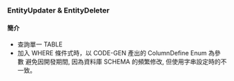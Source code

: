 ### EntityUpdater & EntityDeleter

#### 簡介

 * 查詢單一 TABLE
 * 加入 WHERE 條件式時，以 CODE-GEN 產出的 ColumnDefine Enum 為參數
   避免因開發期間, 因為資料庫 SCHEMA 的頻繁修改, 但使用字串設定時的不一致。
   
